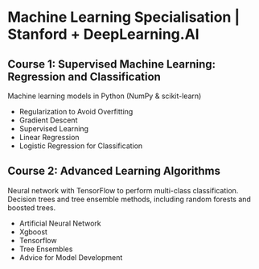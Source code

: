 # Machine Learning Specialisation | Stanford + DeepLearning.AI

## Course 1: Supervised Machine Learning: Regression and Classification

Machine learning models in Python (NumPy & scikit-learn)

- Regularization to Avoid Overfitting
- Gradient Descent
- Supervised Learning
- Linear Regression
- Logistic Regression for Classification

## Course 2: Advanced Learning Algorithms
Neural network with TensorFlow to perform multi-class classification. Decision trees and tree ensemble methods, including random forests and boosted trees.


- Artificial Neural Network
- Xgboost
- Tensorflow
- Tree Ensembles
- Advice for Model Development
